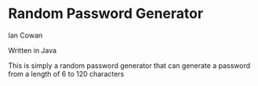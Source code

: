 Random Password Generator
=========================
Ian Cowan

Written in Java

This is simply a random password generator that can generate a password 
from a length of 6 to 120 characters
